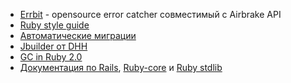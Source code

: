 * [Errbit](https://github.com/errbit/errbit) - opensource error catcher совместимый с Airbrake API
* [Ruby style guide](https://github.com/styleguide/ruby)
* [Автоматические миграции](http://vakhov.me/blog/2012/03/24/automigration/)
* [Jbuilder от DHH](https://github.com/rails/jbuilder/)
* [GC in Ruby 2.0](http://patshaughnessy.net/2012/3/23/why-you-should-be-excited-about-garbage-collection-in-ruby-2-0)
* [Документация по Rails](http://api.rubyonrails.org/), [Ruby-core](http://www.ruby-doc.org/core-1.9.3/) и [Ruby stdlib](http://www.ruby-doc.org/stdlib-1.9.3/)

